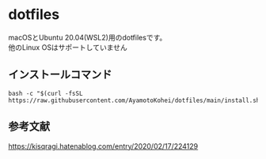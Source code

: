 # dotfiles
macOSとUbuntu 20.04(WSL2)用のdotfilesです。<br>
他のLinux OSはサポートしていません<br>

## インストールコマンド
```script
bash -c "$(curl -fsSL https://raw.githubusercontent.com/AyamotoKohei/dotfiles/main/install.sh)"
```

## 参考文献
https://kisqragi.hatenablog.com/entry/2020/02/17/224129<br>